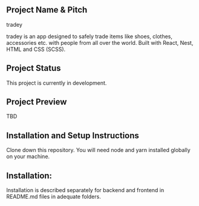## Project Name & Pitch
tradey

tradey is an app designed to safely trade items like shoes, clothes, accessories etc. with people from all over the world. Built with React, Nest, HTML and CSS (SCSS).

## Project Status
This project is currently in development.

## Project Preview
TBD

## Installation and Setup Instructions
Clone down this repository. You will need node and yarn installed globally on your machine.

## Installation:

Installation is described separately for backend and frontend in README.md files in adequate folders.
